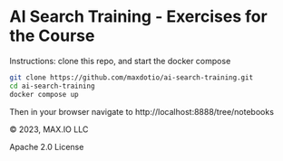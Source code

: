 # AI Search Training - Exercises for the Course

Instructions: clone this repo, and start the docker compose

```bash
git clone https://github.com/maxdotio/ai-search-training.git
cd ai-search-training
docker compose up
```

Then in your browser navigate to http://localhost:8888/tree/notebooks

© 2023, MAX.IO LLC

Apache 2.0 License
